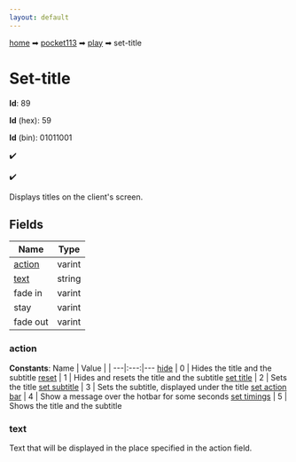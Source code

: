 ```yaml
---
layout: default
---
```


[home](/) ➡ [pocket113](/protocol/pocket113) ➡ [play](/protocol/pocket113/play) ➡ set-title

# Set-title

**Id**: 89

**Id** (hex): 59

**Id** (bin): 01011001

✔️

✔️

Displays titles on the client's screen.

## Fields

Name | Type
---|---
[action](#action) | varint
[text](#text) | string
fade in | varint
stay | varint
fade out | varint

### action

**Constants**:
Name | Value |  |
---|:---:|---
[hide](action_hide) | 0 | Hides the title and the subtitle
[reset](action_reset) | 1 | Hides and resets the title and the subtitle
[set title](action_set-title) | 2 | Sets the title
[set subtitle](action_set-subtitle) | 3 | Sets the subtitle, displayed under the title
[set action bar](action_set-action-bar) | 4 | Show a message over the hotbar for some seconds
[set timings](action_set-timings) | 5 | Shows the title and the subtitle

### text

Text that will be displayed in the place specified in the action field.

